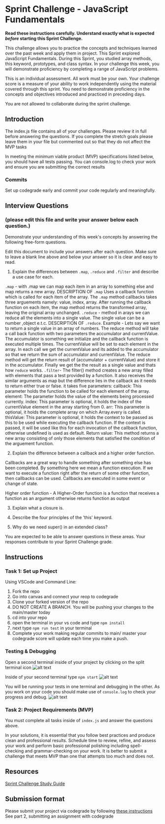 # Sprint Challenge - JavaScript Fundamentals

**Read these instructions carefully. Understand exactly what is expected _before_ starting this Sprint Challenge.**

This challenge allows you to practice the concepts and techniques learned over the past week and apply them in project. This Sprint explored JavaScript Fundamentals. During this Sprint, you studied array methods, this keyword, prototypes, and class syntax. In your challenge this week, you will demonstrate proficiency by completing a range of JavaScript problems.

This is an individual assessment. All work must be your own. Your challenge score is a measure of your ability to work independently using the material covered through this sprint. You need to demonstrate proficiency in the concepts and objectives introduced and practiced in preceding days.

You are not allowed to collaborate during the sprint challenge.

## Introduction

The index.js file contains all of your challenges. Please review it in full before answering the questions. If you complete the stretch goals please leave them in your file but commented out so that they do not affect the MVP tasks

In meeting the minimum viable product (MVP) specifications listed below, you should have all tests passing. You can console.log to check your work and ensure you are submitting the correct results

### Commits

Set up codegrade early and commit your code regularly and meaningfully.

## Interview Questions

### (please edit this file and write your answer below each question.)

Demonstrate your understanding of this week's concepts by answering the following free-form questions.

Edit this document to include your answers after each question. Make sure to leave a blank line above and below your answer so it is clear and easy to read.

1. Explain the differences between `.map`, `.reduce` and `.filter` and describe a use case for each.

`.map` - with .map we can map each item in an array to something else and map returns a new array.
DESCRIPTION OF `.map`
Uses a callback function which is called for each item of the array.
The `.map` method callbacks takes three arguements namely: value, index, array.
After running the callback function on each item, the map method returns the transformed array, leaving the original array unchanged.
`.reduce` - method in arays we can reduce all the elements into a single value. The single value can be a number ,object e.t.c.
DESCRIPTION OF `.reduce`.
Example - Lets say we want to return a single value in an array of numbers.
The reduce method will take a call back function with two parameters the accumulator and currentValue.
The accumulator is something we initialize and the callback function is executed multiple times.
The currentValue will be set to each element in the array.
In each call we get the currentValue and its added to the accumulator so that we return the sum of accumulator and currentValue.
The reduce method will get the return result of (accumulator + currentValue) and store it in the accumulator.
Finally we get the the result as a single value and thats how `reduce` works.
`.filter`- The filter() method creates a new array filled with elements that pass a test provided by a function.
It also receives the similar arguments as map but the difference lies in the callback as it needs to return either true or false.
it takes five parameters:
callback: This parameter holds the function to be called for each element of the array.
element: The parameter holds the value of the elements being processed currently.
index: This parameter is optional, it holds the index of the currentValue element in the array starting from 0.
arr: This parameter is optional, it holds the complete array on which Array.every is called.
thisValue: This parameter is optional, it holds the context to be passed as this to be used while executing the callback function. If the context is passed, it will be used like this for each invocation of the callback function, otherwise undefined is used as default.
Return value: This method returns a new array consisting of only those elements that satisfied the condition of the arguement function.

2. Explain the difference between a callback and a higher order function.

Callbacks are a great way to handle something after something else has been completed. By something here we mean a function execution. If we want to execute a function right after the return of some other function, then callbacks can be used.
Callbacks are executed in some event or change of state.

Higher order function - A Higher-Order function is a function that receives a function as an argument otherwise returns function as output

3. Explain what a closure is.

4. Describe the four principles of the 'this' keyword.

5. Why do we need super() in an extended class?

You are expected to be able to answer questions in these areas. Your responses contribute to your Sprint Challenge grade.

## Instructions

### Task 1: Set up Project

Using VSCode and Command Line:

1. Fork the repo
2. Go into canvas and connect your reop to codegrade
3. Clone your forked version of the repo
4. DO NOT CREATE A BRANCH. You will be pushing your changes to the main/master today
5. cd into your repo
6. open the terminal in your vs code and type `npm install`
7. next type `npm run test` in your terminal
8. Complete your work making regular commits to main/ master your codegrade score will update each time you make a push.

### Testing & Debugging

Open a second terminal inside of your project by clicking on the split terminal icon
![alt text](assets/split_terminal.png "Split Terminal")

Inside of your second terminal type `npm start`
![alt text](assets/npm_start.png "type npm start")

You will be running your tests in one terminal and debugging in the other. As you work on your code you should make use of `console.log` to check your progress and debug.
![alt text](assets/tests_debug_terminal_final.png "your terminal should look like this")

### Task 2: Project Requirements (MVP)

You must complete all tasks inside of `index.js` and answer the questions above.

In your solutions, it is essential that you follow best practices and produce clean and professional results. Schedule time to review, refine, and assess your work and perform basic professional polishing including spell-checking and grammar-checking on your work. It is better to submit a challenge that meets MVP than one that attempts too much and does not.

## Resources

[Sprint Challenge Study Guide](https://www.notion.so/bloomtech/Unit-1-Sprint-3-Study-Guide-033a9a00659a4ef98c12eb97e49a6110)

## Submission format

Please submit your project via codegrade by following [these instructions](https://notion.so.bloomtech.BloomTech-Git-Flow-Step-by-step-269f68ae3bf64eb689a8328715a179f9) See part 2, submitting an assignment with codegrade
